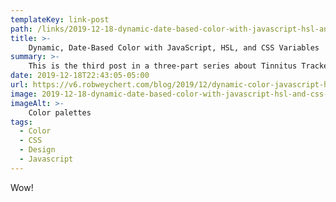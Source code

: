 ```yaml
---
templateKey: link-post
path: /links/2019-12-18-dynamic-date-based-color-with-javascript-hsl-and-css-variables
title: >-
    Dynamic, Date-Based Color with JavaScript, HSL, and CSS Variables
summary: >-
    This is the third post in a three-part series about Tinnitus Tracker, my new live music diary. Sometime during the development of Tinnitus Tracker, it occurred to me that color would be a good way to give its many entries—which span nearly three decades—a sense of time and place. 
date: 2019-12-18T22:43:05-05:00
url: https://v6.robweychert.com/blog/2019/12/dynamic-color-javascript-hsl/
image: 2019-12-18-dynamic-date-based-color-with-javascript-hsl-and-css-variables.jpeg
imageAlt: >-
    Color palettes
tags:
  - Color
  - CSS
  - Design
  - Javascript
---
```

Wow!
